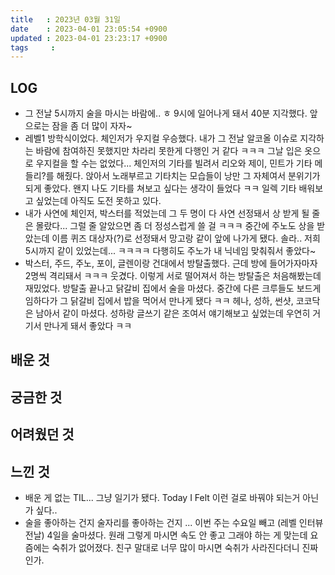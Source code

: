 ```yaml
---
title   : 2023년 03월 31일
date    : 2023-04-01 23:05:54 +0900
updated : 2023-04-01 23:23:17 +0900
tags     : 
---
```

## LOG
- 그 전날 5시까지 술을 마시는 바람에.. ㅎ 9시에 일어나게 돼서 40분 지각했다. 앞으로는 잠을 좀 더 많이 자자~
- 레벨1 방학식이었다. 체인저가 우지컬 우승했다. 내가 그 전날 알코올 이슈로 지각하는 바람에 참여하진 못했지만 차라리 못한게 다행인 거 같다 ㅋㅋㅋ 그날 입은 옷으로 우지컬을 할 수는 없었다... 체인저의 기타를 빌려서 리오와 제이, 민트가 기타 메들리?를 해줬다. 앉아서 노래부르고 기타치는 모습들이 낭만 그 자체여서 분위기가 되게 좋았다. 왠지 나도 기타를 쳐보고 싶다는 생각이 들었다 ㅋㅋ 일렉 기타 배워보고 싶었는데 아직도 도전 못하고 있다.
- 내가 사연에 체인저, 박스터를 적었는데 그 두 명이 다 사연 선정돼서 상 받게 될 줄은 몰랐다... 그럴 줄 알았으면 좀 더 정성스럽게 쓸 걸 ㅋㅋㅋ 중간에 주노도 상을 받았는데 이름 퀴즈 대상자(?)로 선정돼서 망고랑 같이 앞에 나가게 됐다. 솔라.. 저희 5시까지 같이 있었는데... ㅋㅋㅋㅋ 다행히도 주노가 내 닉네임 맞춰줘서 좋았다~
- 박스터, 주드, 주노, 포이, 글렌이랑 건대에서 방탈출했다. 근데 방에 들어가자마자 2명씩 격리돼서 ㅋㅋㅋ 웃겼다. 이렇게 서로 떨어져서 하는 방탈출은 처음해봤는데 재밌었다. 방탈출 끝나고 닭갈비 집에서 술을 마셨다. 중간에 다른 크루들도 보드게임하다가 그 닭갈비 집에서 밥을 먹어서 만나게 됐다 ㅋㅋ 헤나, 성하, 썬샷, 코코닥은 남아서 같이 마셨다. 성하랑 글쓰기 같은 조여서 얘기해보고 싶었는데 우연히 거기서 만나게 돼서 좋았다 ㅋㅋ

## 배운 것

## 궁금한 것

## 어려웠던 것

## 느낀 것
- 배운 게 없는 TIL... 그냥 일기가 됐다. Today I Felt 이런 걸로 바꿔야 되는거 아닌가 싶다..
- 술을 좋아하는 건지 술자리를 좋아하는 건지 ... 이번 주는 수요일 빼고 (레벨 인터뷰 전날) 4일을 술마셨다. 원래 그렇게 마시면 속도 안 좋고 그래야 하는 게 맞는데 요즘에는 숙취가 없어졌다. 친구 말대로 너무 많이 마시면 숙취가 사라진다더니 진짜인가.
